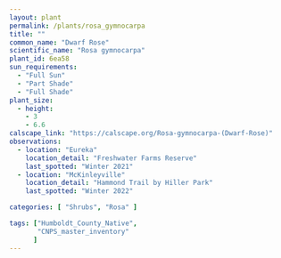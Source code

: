 ```yaml
---
layout: plant                                                              
permalink: /plants/rosa_gymnocarpa
title: ""
common_name: "Dwarf Rose" 
scientific_name: "Rosa gymnocarpa"
plant_id: 6ea58
sun_requirements:
  - "Full Sun"
  - "Part Shade"
  - "Full Shade"
plant_size:
  - height: 
    - 3
    - 6.6
calscape_link: "https://calscape.org/Rosa-gymnocarpa-(Dwarf-Rose)"
observations: 
  - location: "Eureka"
    location_detail: "Freshwater Farms Reserve"
    last_spotted: "Winter 2021"
  - location: "McKinleyville"
    location_detail: "Hammond Trail by Hiller Park" 
    last_spotted: "Winter 2022"

categories: [ "Shrubs", "Rosa" ]

tags: ["Humboldt_County_Native",
       "CNPS_master_inventory"
      ]
---
```


